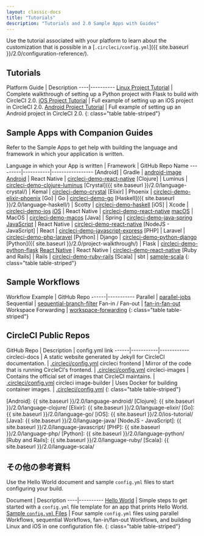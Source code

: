 ```yaml
---
layout: classic-docs
title: "Tutorials"
description: "Tutorials and 2.0 Sample Apps with Guides"
---
```

Use the tutorial associated with your platform to learn about the customization that is possible in a [`.circleci/config.yml`]({{ site.baseurl }}/2.0/configuration-reference/).

## Tutorials

Platform Guide | Description \----|\---\---\----
<a href="{{ site.baseurl }}/2.0/project-walkthrough/">Linux Project Tutorial</a> | Complete walkthrough of setting up a Python project with Flask to build with CircleCI 2.0.
<a href="{{ site.baseurl }}/2.0/ios-tutorial/">iOS Project Tutorial</a> | Full example of setting up an iOS project in CircleCI 2.0.
<a href="{{ site.baseurl }}/2.0/language-android/">Android Project Tutorial</a> | Full example of setting up an Android project in CircleCI 2.0. {: class="table table-striped"}

## Sample Apps with Companion Guides

Refer to the Sample Apps to get help with building the language and framework in which your application is written.

Language in which your App is written | Framework | GitHub Repo Name \---\---\---|\---\---\-----|\---\---\---\---\----- [Android] | Gradle | [android-image](https://github.com/circleci/circleci-images/tree/master/android) [Android](https://github.com/CircleCI-Public/circleci-demo-react-native/blob/master/README.md) | React Native | [circleci-demo-react-native](https://github.com/CircleCI-Public/circleci-demo-react-native) [Clojure] | Luminus | [circleci-demo-clojure-luminus](https://github.com/CircleCI-Public/circleci-demo-clojure-luminus) [Crystal]({{ site.baseurl }}/2.0/language-crystal/) | Kemal | [circleci-demo-crystal](https://github.com/CircleCI-Public/circleci-demo-crystal) [Elixir] | Phoenix | [circleci-demo-elixir-phoenix](https://github.com/CircleCI-Public/circleci-demo-elixir-phoenix) [Go] | Go | [circleci-demo-go](https://github.com/CircleCI-Public/circleci-demo-go) [Haskell]({{ site.baseurl }}/2.0/language-haskell/) | Scotty | [circleci-demo-haskell](https://github.com/CircleCI-Public/circleci-demo-haskell) [iOS] | Xcode | [circleci-demo-ios](https://github.com/CircleCI-Public/circleci-demo-ios) [iOS](https://github.com/CircleCI-Public/circleci-demo-react-native/blob/master/README.md) | React Native | [circleci-demo-react-native](https://github.com/CircleCI-Public/circleci-demo-react-native) [macOS](https://github.com/CircleCI-Public/circleci-demo-macos) | MacOS | [circleci-demo-macos](https://github.com/CircleCI-Public/circleci-demo-macos) [Java] | Spring | [circleci-demo-java-spring](https://github.com/CircleCI-Public/circleci-demo-java-spring) [JavaScript](https://github.com/CircleCI-Public/circleci-demo-react-native/blob/master/README.md) | React Native | [circleci-demo-react-native](https://github.com/CircleCI-Public/circleci-demo-react-native) [NodeJS - JavaScript] | React | [circleci-demo-javascript-express](https://github.com/CircleCI-Public/circleci-demo-javascript-express) [PHP] | Laravel | [circleci-demo-php-laravel](https://github.com/CircleCI-Public/circleci-demo-php-laravel) [Python] | Django | [circleci-demo-python-django](https://github.com/CircleCI-Public/circleci-demo-python-django) [Python]({{ site.baseurl }}/2.0/project-walkthrough/) | Flask | [circleci-demo-python-flask](https://github.com/CircleCI-Public/circleci-demo-python-flask) [React Native](https://github.com/CircleCI-Public/circleci-demo-react-native/blob/master/README.md) | React Native | [circleci-demo-react-native](https://github.com/CircleCI-Public/circleci-demo-react-native) [Ruby and Rails] | Rails | [circleci-demo-ruby-rails](https://github.com/CircleCI-Public/circleci-demo-ruby-rails) [Scala] | sbt | [sample-scala](https://github.com/ariv3ra/samplescala) {: class="table table-striped"}

## Sample Workflows

Workflow Example | GitHub Repo \---\---|\---\---\----- Parallel | [parallel-jobs](https://github.com/CircleCI-Public/circleci-demo-workflows/blob/parallel-jobs/.circleci/config.yml) Sequential | [sequential-branch-filter](https://github.com/CircleCI-Public/circleci-demo-workflows/blob/sequential-branch-filter/.circleci/config.yml) Fan-in / Fan-out | [fan-in-fan-out](https://github.com/CircleCI-Public/circleci-demo-workflows/blob/fan-in-fan-out/.circleci/config.yml) Workspace Forwarding | [workspace-forwarding](https://github.com/CircleCI-Public/circleci-demo-workflows/blob/workspace-forwarding/.circleci/config.yml) {: class="table table-striped"}

## CircleCI Public Repos

GitHub Repo | Description | config.yml link \---\---|\---\---\-----|\---\---\---\--- circleci-docs | A static website generated by Jekyll for CircleCI documentation. | [.circleci/config.yml](https://github.com/circleci/circleci-docs/blob/master/.circleci/config.yml) circleci frontend | Mirror of the code that is running CircleCI's frontend. | [.circleci/config.yml](https://github.com/circleci/frontend/blob/master/.circleci/config.yml) circleci-images | Contains the official set of images that CircleCI maintains. | [.circleci/config.yml](https://github.com/circleci/circleci-images/blob/master/.circleci/config.yml) circleci image-builder | Uses Docker for building container images. | [.circleci/config.yml](https://github.com/circleci/image-builder/blob/master/.circleci/config.yml) {: class="table table-striped"}

[Android]: {{ site.baseurl }}/2.0/language-android/ [Clojure]: {{ site.baseurl }}/2.0/language-clojure/ [Elixir]: {{ site.baseurl }}/2.0/language-elixir/ [Go]: {{ site.baseurl }}/2.0/language-go/ [iOS]: {{ site.baseurl }}/2.0/ios-tutorial/ [Java]: {{ site.baseurl }}/2.0/language-java/ [NodeJS - JavaScript]: {{ site.baseurl }}/2.0/language-javascript/ [PHP]: {{ site.baseurl }}/2.0/language-php/ [Python]: {{ site.baseurl }}/2.0/language-python/ [Ruby and Rails]: {{ site.baseurl }}/2.0/language-ruby/ [Scala]: {{ site.baseurl }}/2.0/language-scala/

## その他の参考資料

Use the Hello World document and sample `config.yml` files to start configuring your build.

Document | Description \----|\---\---\----
<a href="{{ site.baseurl }}/2.0/hello-world/">Hello World</a> | Simple steps to get started with a `config.yml` file template for an app that prints Hello World.
<a href="{{ site.baseurl }}/2.0/sample-config/">Sample <code>config.yml</code> Files</a> | Four sample `config.yml` files using parallel Workflows, sequential Workflows, fan-in/fan-out Workflows, and building Linux and iOS in one configuration file. {: class="table table-striped"}